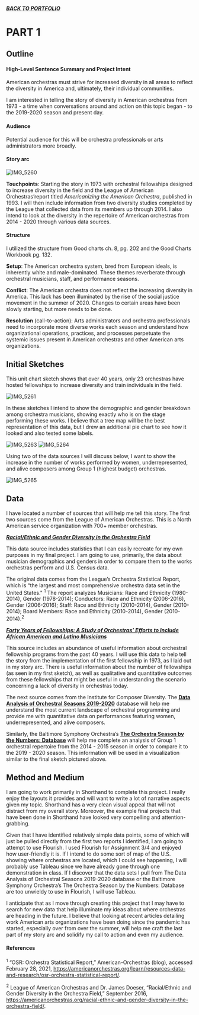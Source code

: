 ##### [**BACK TO PORTFOLIO**](/portfoliopage_main.md)


# PART 1

## Outline
#### High-Level Sentence Summary and Project Intent

American orchestras must strive for increased diversity in all areas to reflect the diversity in America and, ultimately, their individual communities.

I am interested in telling the story of diversity in American orchestras from 1973 - a time when conversations around and action on this topic began - to the 2019-2020 season and present day.

#### Audience
Potential audience for this will be orchestra professionals or arts administrators more broadly. 

#### Story arc
![IMG_5260](https://user-images.githubusercontent.com/78331869/109432594-e57d7280-79d9-11eb-9880-54f2f0eef74c.jpg)

**Touchpoints**:
Starting the story in 1973 with orchestral fellowships designed to increase diversity in the field and the League of American Orchestras’report titled _Americanizing the American Orchestra_, published in 1993. I will then include information from two diversity studies completed by the League that collected data from its members up through 2014. I also intend to look at the diversity in the repertoire of American orchestras from 2014 - 2020 through various data sources. 

#### Structure 
I utilized the structure from Good charts ch. 8, pg. 202 and the Good Charts Workbook pg. 132.

**Setup**: The American orchestra system, bred from European ideals, is inherently white and male-dominated. These themes reverberate through orchestral musicians, staff, and performance seasons.

**Conflict**: The American orchestra does not reflect the increasing diversity in America. This lack has been illuminated by the rise of the social justice movement in the summer of 2020. Changes to certain areas have been slowly starting, but more needs to be done.

**Resolution** (call-to-action): Arts administrators and orchestra professionals need to incorporate more diverse works each season and understand how organizational operations, practices, and processes perpetuate the systemic issues present in American orchestras and other American arts organizations.

## Initial Sketches

This unit chart sketch shows that over 40 years, only 23 orchestras have hosted fellowships to increase diversity and train individuals in the field.


![IMG_5261](https://user-images.githubusercontent.com/78331869/109432689-689ec880-79da-11eb-840a-443ed8a4b935.jpg)

In these sketches I intend to show the demographic and gender breakdown among orchestra musicians, showing exactly who is on the stage performing these works. I believe that a tree map will be the best representation of this data, but I drew an additional pie chart to see how it looked and also tested some labels. 

![IMG_5263](https://user-images.githubusercontent.com/78331869/109432694-73595d80-79da-11eb-9a90-b2cb3345f683.jpg)
![IMG_5264](https://user-images.githubusercontent.com/78331869/109432699-7a806b80-79da-11eb-8f7b-955e63b19922.jpg)

Using two of the data sources I will discuss below, I want to show the increase in the number of works performed by women, underrepresented, and alive composers among Group 1 (highest budget) orchestras. 

![IMG_5265](https://user-images.githubusercontent.com/78331869/109432704-81a77980-79da-11eb-9307-3a5ee20f0a77.jpg)

## Data

I have located a number of sources that will help me tell this story. The first two sources come from the League of American Orchestras. This is a North American service organization with 700+ member orchestras. 

[**_Racial/Ethnic and Gender Diversity in the Orchestra Field_**](https://americanorchestras.org/racial-ethnic-and-gender-diversity-in-the-orchestra-field/)

This data source includes statistics that I can easily recreate for my own purposes in my final project. I am going to use, primarily, the data about musician demographics and genders in order to compare them to the works orchestras perform and U.S. Census data.

The original data comes from the League’s Orchestra Statistical Report, which is “the largest and most comprehensive orchestra data set in the United States." <sup>1</sup> The report analyzes Musicians: Race and Ethnicity (1980-2014), Gender (1978-2014); Conductors: Race and Ethnicity (2006-2016), Gender (2006-2016); Staff: Race and Ethnicity (2010-2014), Gender (2010-2014); Board Members: Race and Ethnicity (2010-2014), Gender (2010-2014).<sup>2</sup>


[**_Forty Years of Fellowships: A Study of Orchestras’ Efforts to Include African American and Latino Musicians_**](https://americanorchestras.org/forty-years-of-fellowships-a-study-of-orchestras-efforts-to-include-african-american-and-latino-musicians/)

This source includes an abundance of useful information about orchestral fellowship programs from the past 40 years. I will use this data to help tell the story from the implementation of the first fellowship in 1973, as I laid out in my story arc. There is useful information about the number of fellowships (as seen in my first sketch), as well as qualitative and quantitative outcomes from these fellowships that might be useful in understanding the scenario concerning a lack of diversity in orchestras today. 


The next source comes from the Institute for Composer Diversity. The [**Data Analysis of Orchestral Seasons 2019-2020**](https://www.composerdiversity.com/orchestra-seasons) database will help me understand the most current landscape of orchestral programming and provide me with quantitative data on performances featuring women, underrepresented, and alive composers. 

Similarly, the Baltimore Symphony Orchestra’s [**The Orchestra Season by the Numbers: Database**](https://www.bsomusic.org/stories/the-orchestra-season-by-the-numbers-database/) will help me complete an analysis of Group 1 orchestral repertoire from the 2014 - 2015 season in order to compare it to the 2019 - 2020 season. This information will be used in a visualization similar to the final sketch pictured above. 

## Method and Medium

I am going to work primarily in Shorthand to complete this project. I really enjoy the layouts it provides and will want to write a lot of narrative aspects given my topic. Shorthand has a very clean visual appeal that will not distract from my overall story. Moreover, the example final projects that have been done in Shorthand have looked very compelling and attention-grabbing. 

Given that I have identified relatively simple data points, some of which will just be pulled directly from the first two reports I identified, I am going to attempt to use Flourish. I used Flourish for Assignment 3/4 and enjoyed how user-friendly it is. If I intend to do some sort of map of the U.S. showing where orchestras are located, which I could see happening, I will probably use Tableau since we have already gone through one demonstration in class. If I discover that the data sets I pull from  The Data Analysis of Orchestral Seasons 2019-2020 database or the Baltimore Symphony Orchestra’s The Orchestra Season by the Numbers: Database are too unwieldy to use in Flourish, I will use Tableau. 

I anticipate that as I move through creating this project that I may have to search for new data that help illuminate my ideas about where orchestras are heading in the future. I believe that looking at recent articles detailing work American arts organizations have been doing since the pandemic has started, especially over from over the summer, will help me craft the last part of my story arc and solidify my call to action and even my audience. 


#### References
<sup>1</sup>  “OSR: Orchestra Statistical Report,” American-Orchestras (blog), accessed February 28, 2021, https://americanorchestras.org/learn/resources-data-and-research/osr-orchestra-statistical-report/.

<sup>2</sup> League of American Orchestras and Dr. James Doeser, “Racial/Ethnic and Gender Diversity in the Orchestra Field,” September 2016, https://americanorchestras.org/racial-ethnic-and-gender-diversity-in-the-orchestra-field/.

